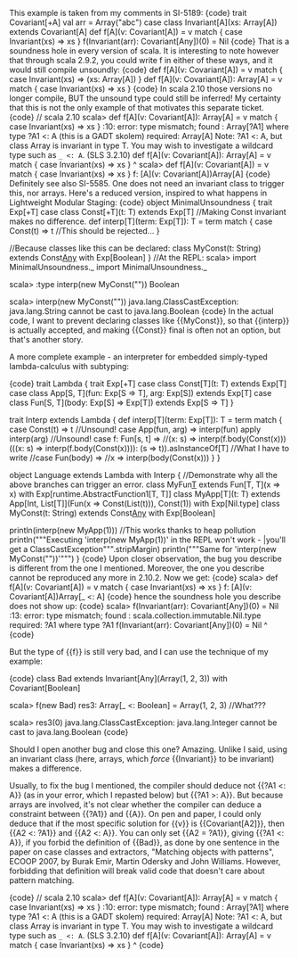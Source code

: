 This example is taken from my comments in SI-5189:
{code}
trait Covariant[+A]
val arr = Array("abc")
case class Invariant[A](xs: Array[A]) extends Covariant[A]
def f[A](v: Covariant[A]) = v match { case Invariant(xs) => xs }
f(Invariant(arr): Covariant[Any])(0) = Nil
{code}
That is a soundness hole in every version of scala. It is interesting to note however that through scala 2.9.2, you could write f in either of these ways, and it would still compile unsoundly:
{code}
def f[A](v: Covariant[A]) = v match { case Invariant(xs) => (xs: Array[A]) }
def f[A](v: Covariant[A]): Array[A] = v match { case Invariant(xs) => xs }
{code}
In scala 2.10 those versions no longer compile, BUT the unsound type could still be inferred! My certainty that this is not the only example of that motivates this separate ticket.
{code}
// scala 2.10
scala> def f[A](v: Covariant[A]): Array[A] = v match { case Invariant(xs) => xs }
<console>:10: error: type mismatch;
 found   : Array[?A1] where type ?A1 <: A (this is a GADT skolem)
 required: Array[A]
Note: ?A1 <: A, but class Array is invariant in type T.
You may wish to investigate a wildcard type such as `_ <: A`. (SLS 3.2.10)
       def f[A](v: Covariant[A]): Array[A] = v match { case Invariant(xs) => xs }
                                                                             ^
scala> def f[A](v: Covariant[A]) = v match { case Invariant(xs) => xs }
f: [A](v: Covariant[A])Array[A]
{code}
Definitely see also SI-5585.
One does not need an invariant class to trigger this, nor arrays. Here's a reduced version, inspired to what happens in Lightweight Modular Staging:
{code}
object MinimalUnsoundness {
  trait Exp[+T]
  case class Const[+T](t: T) extends Exp[T] //Making Const invariant makes no difference.
  def interp[T](term: Exp[T]): T =
    term match {
      case Const(t) => t //This should be rejected...
    }

  //Because classes like this can be declared:
  class MyConst(t: String) extends Const[Any](t) with Exp[Boolean]
}
//At the REPL:
scala> import MinimalUnsoundness._
import MinimalUnsoundness._

scala> :type interp(new MyConst(""))
Boolean

scala> interp(new MyConst(""))
java.lang.ClassCastException: java.lang.String cannot be cast to java.lang.Boolean
{code}
In the actual code, I want to prevent declaring classes like {{MyConst}}, so that {{interp}} is actually accepted, and making {{Const}} final is often not an option, but that's another story.

A more complete example - an interpreter for embedded simply-typed lambda-calculus with subtyping:

{code}
trait Lambda {
  trait Exp[+T]
  case class Const[T](t: T) extends Exp[T]
  case class App[S, T](fun: Exp[S => T], arg: Exp[S]) extends Exp[T]
  case class Fun[S, T](body: Exp[S] => Exp[T]) extends Exp[S => T]
}

trait Interp extends Lambda {
  def interp[T](term: Exp[T]): T =
    term match {
      case Const(t) => t //Unsound!
      case App(fun, arg) =>
        interp(fun) apply interp(arg) //Unsound!
      case f: Fun[s, t] =>
        //(x: s) => interp(f.body(Const(x)))
        (((x: s) => interp(f.body(Const(x)))): (s => t)).asInstanceOf[T] //What I have to write
      //case Fun(body) =>
        //x => interp(body(Const(x)))
    }
}

object Language extends Lambda with Interp {
  //Demonstrate why all the above branches can trigger an error.
  class MyFun[T]() extends Fun[T, T](x => x) with Exp[runtime.AbstractFunction1[T, T]]
  class MyApp[T](t: T) extends App[Int, List[T]](Fun(x => Const(List(t))), Const(1)) with Exp[Nil.type]
  class MyConst(t: String) extends Const[Any](t) with Exp[Boolean]

  println(interp(new MyApp(1))) //This works thanks to heap pollution
  println("""Executing 'interp(new MyApp(1))' in the REPL won't work -
    |you'll get a ClassCastException""".stripMargin)
  println("""Same for 'interp(new MyConst(""))'""")
}
{code}
Upon closer observation, the bug you describe is different from the one I mentioned. Moreover, the one you describe cannot be reproduced any more in 2.10.2. Now we get:
{code}
scala> def f[A](v: Covariant[A]) = v match { case Invariant(xs) => xs }
f: [A](v: Covariant[A])Array[_ <: A]
{code}
hence the soundness hole you describe does not show up:
{code}
scala> f(Invariant(arr): Covariant[Any])(0) = Nil
<console>:13: error: type mismatch;
 found   : scala.collection.immutable.Nil.type
 required: ?A1 where type ?A1
              f(Invariant(arr): Covariant[Any])(0) = Nil
                                                     ^
{code}

But the type of {{f}} is still very bad, and I can use the technique of my example:

{code}
class Bad extends Invariant[Any](Array(1, 2, 3)) with Covariant[Boolean]

scala> f(new Bad)
res3: Array[_ <: Boolean] = Array(1, 2, 3) //What???

scala> res3(0)
java.lang.ClassCastException: java.lang.Integer cannot be cast to java.lang.Boolean
<BOOM>
{code}

Should I open another bug and close this one?
Amazing. Unlike I said, using an invariant class (here, arrays, which *force* {{Invariant}} to be invariant) makes a difference.

Usually, to fix the bug I mentioned, the compiler should deduce not {{?A1 <: A}} (as in your error, which I repasted below) but {{?A1 >: A}}. But because arrays are involved, it's not clear whether the compiler can deduce a constraint between {{?A1}} and {{A}}. On pen and paper, I could only deduce that if the most specific solution for {{v}} is {{Covariant[A2]}}, then {{A2 <: ?A1}} and {{A2 <: A}}. You can only set {{A2 = ?A1}}, giving {{?A1 <: A}}, if you forbid the definition of {{Bad}}, as done by one sentence in the paper on case classes and extractors, "Matching objects with patterns", ECOOP 2007, by Burak Emir, Martin Odersky and John Williams. However, forbidding that definition will break valid code that doesn't care about pattern matching.

{code}
// scala 2.10
scala> def f[A](v: Covariant[A]): Array[A] = v match { case Invariant(xs) => xs }
<console>:10: error: type mismatch;
 found   : Array[?A1] where type ?A1 <: A (this is a GADT skolem)
 required: Array[A]
Note: ?A1 <: A, but class Array is invariant in type T.
You may wish to investigate a wildcard type such as `_ <: A`. (SLS 3.2.10)
       def f[A](v: Covariant[A]): Array[A] = v match { case Invariant(xs) => xs }
                                                                             ^
{code}
